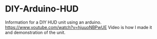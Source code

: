 # DIY-Arduino-HUD
Information for a DIY HUD unit using an arduino.
https://www.youtube.com/watch?v=hjuuoNBPwUE
Video is how I made it and demonstration of the unit.
